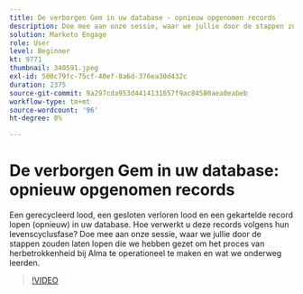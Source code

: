 ```yaml
---
title: De verborgen Gem in uw database - opnieuw opgenomen records
description: Doe mee aan onze sessie, waar we jullie door de stappen zouden laten lopen die we hebben gezet om het proces van herbetrokkenheid bij Alma te operationeel te maken en wat we onderweg leerden.
solution: Marketo Engage
role: User
level: Beginner
kt: 9771
thumbnail: 340591.jpeg
exl-id: 500c79fc-75cf-40ef-8a6d-376ea30d432c
duration: 2375
source-git-commit: 9a297cda953d4414131657f9ac84580aea0eabeb
workflow-type: tm+mt
source-wordcount: '96'
ht-degree: 0%

---
```


# De verborgen Gem in uw database: opnieuw opgenomen records

Een gerecycleerd lood, een gesloten verloren lood en een gekartelde record lopen (opnieuw) in uw database. Hoe verwerkt u deze records volgens hun levenscyclusfase? Doe mee aan onze sessie, waar we jullie door de stappen zouden laten lopen die we hebben gezet om het proces van herbetrokkenheid bij Alma te operationeel te maken en wat we onderweg leerden.

>[!VIDEO](https://video.tv.adobe.com/v/340591/?quality=12&learn=on)
